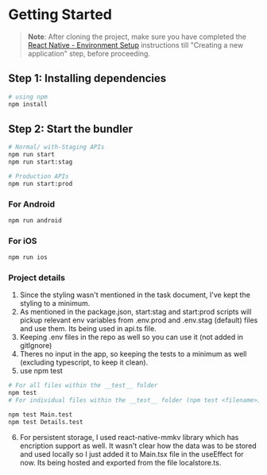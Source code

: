 # Getting Started

>**Note**: After cloning the project, make sure you have completed the [React Native - Environment Setup](https://reactnative.dev/docs/environment-setup) instructions till "Creating a new application" step, before proceeding.

## Step 1: Installing dependencies

```bash
# using npm
npm install
```

## Step 2: Start the bundler

```bash
# Normal/ with-Staging APIs
npm run start
npm run start:stag

# Production APIs
npm run start:prod
```

### For Android

```bash
npm run android
```

### For iOS

```bash
npm run ios
```

### Project details

1. Since the styling wasn't mentioned in the task document, I've kept the styling to a minimum.
2. As mentioned in the package.json, start:stag and start:prod scripts will pickup relevant env variables from .env.prod and .env.stag (default) files and use them. Its being used in api.ts file.
3. Keeping .env files in the repo as well so you can use it (not added in gitIgnore)
4. Theres no input in the app, so keeping the tests to a minimum as well (excluding typescript, to keep it clean).
5. use npm test
```bash
# For all files within the __test__ folder
npm test
# For individual files within the __test__ folder (npm test <filename>)

npm test Main.test
npm test Details.test
```
6. For persistent storage, I used react-native-mmkv library which has encription support as well. It wasn't clear how the data was to be stored and used locally so I just added it to Main.tsx file in the useEffect for now. Its being hosted and exported from the file localstore.ts.